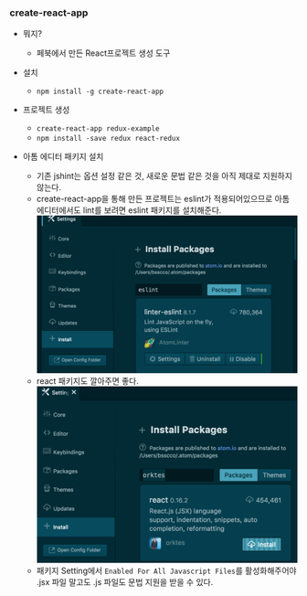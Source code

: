 ### create-react-app
- 뭐지?
	- 페북에서 만든 React프로젝트 생성 도구
	
- 설치
	- ```npm install -g create-react-app```
	
- 프로젝트 생성
	- ```create-react-app redux-example```
	- ```npm install -save redux react-redux```

- 아톰 에디터 패키지 설치
	- 기존 jshint는 옵션 설정 같은 것, 새로운 문법 같은 것을 아직 제대로 지원하지 않는다.
	- create-react-app을 통해 만든 프로젝트는 eslint가 적용되어있으므로 아톰 에디터에서도 lint를 보려면 eslint 패키지를 설치해준다.
	![eslint-package](https://github.com/bsscco/react-study/blob/master/inflearn/redux/02-eshint-packages.png)	
	- react 패키지도 깔아주면 좋다.
	![eslint-package](https://github.com/bsscco/react-study/blob/master/inflearn/redux/02-react-package.png	)
	- 패키지 Setting에서 ```Enabled For All Javascript Files```를 활성화해주어야 .jsx 파일 말고도 .js 파일도 문법 지원을 받을 수 있다.
